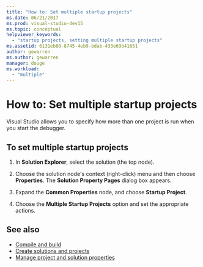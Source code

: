 ```yaml
---
title: "How to: Set multiple startup projects"
ms.date: 06/21/2017
ms.prod: visual-studio-dev15
ms.topic: conceptual
helpviewer_keywords:
  - "startup projects, setting multiple startup projects"
ms.assetid: 6131eb80-8745-4eb9-bdab-433e69b41651
author: gewarren
ms.author: gewarren
manager: douge
ms.workload:
  - "multiple"
---
```

# How to: Set multiple startup projects

Visual Studio allows you to specify how more than one project is run when you start the debugger.

## To set multiple startup projects

1.  In **Solution Explorer**, select the solution (the top node).

2.  Choose the solution node's context (right-click) menu and then choose **Properties**. The **Solution Property Pages** dialog box appears.

3.  Expand the **Common Properties** node, and choose **Startup Project**.

4.  Choose the **Multiple Startup Projects** option and set the appropriate actions.

## See also

- [Compile and build](../ide/compiling-and-building-in-visual-studio.md)
- [Create solutions and projects](../ide/creating-solutions-and-projects.md)
- [Manage project and solution properties](../ide/managing-project-and-solution-properties.md)